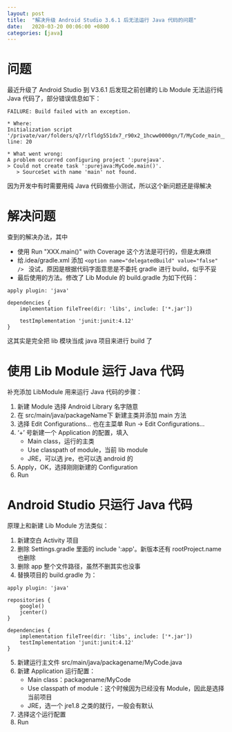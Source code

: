 ```yaml
---
layout: post
title:  "解决升级 Android Studio 3.6.1 后无法运行 Java 代码的问题"
date:   2020-03-20 00:06:00 +0800
categories: [java]
---
```



# 问题
最近升级了 Android Studio 到 V3.6.1 后发现之前创建的 Lib Module 无法运行纯 Java 代码了，部分错误信息如下：

```
FAILURE: Build failed with an exception.

* Where:
Initialization script '/private/var/folders/q7/rlfldg551dx7_r90x2_1hcww0000gn/T/MyCode_main__.gradle' line: 20

* What went wrong:
A problem occurred configuring project ':purejava'.
> Could not create task ':purejava:MyCode.main()'.
   > SourceSet with name 'main' not found.
```

因为开发中有时需要用纯 Java 代码做些小测试，所以这个新问题还是得解决

# 解决问题

查到的解决办法，其中
 
 - 使用 Run "XXX.main()" with Coverage 这个方法是可行的，但是太麻烦
 - 给.idea/gradle.xml 添加 `<option name="delegatedBuild" value="false" />
` 没试，原因是根据代码字面意思是不委托 gradle 进行 build，似乎不妥
 - 最后使用的方法。修改了 Lib Module 的 build.gradle 为如下代码：

```
apply plugin: 'java'

dependencies {
    implementation fileTree(dir: 'libs', include: ['*.jar'])

    testImplementation 'junit:junit:4.12'
}

```
这其实是完全把 lib 模块当成 java 项目来进行 build 了

# 使用 Lib Module 运行 Java 代码
补充添加 LibModule 用来运行 Java 代码的步骤：

1. 新建 Module 选择 Android Library 名字随意
2. 在 src/main/java/packageName下 新建主类并添加 main 方法
3. 选择 Edit Configurations... 也在主菜单 Run -> Edit Configurations...
4. ‘+’ 号新建一个 Application 的配置，填入 
    - Main class，运行的主类
    - Use classpath of module，当前 lib module
    - JRE，可以选 jre，也可以选 android 的
5. Apply，OK，选择刚刚新建的 Configuration
6. Run

# Android Studio 只运行 Java 代码
原理上和新建 Lib Module 方法类似：

1. 新建空白 Activity 项目
2. 删除 Settings.gradle 里面的 include ':app'。新版本还有 rootProject.name 也删除
3. 删除 app 整个文件路径，虽然不删其实也没事
4. 替换项目的 build.gradle 为：

```
apply plugin: 'java'

repositories {
    google()
    jcenter()
}

dependencies {
    implementation fileTree(dir: 'libs', include: ['*.jar'])
    testImplementation 'junit:junit:4.12'
}
```
5. 新建运行主文件 src/main/java/packagename/MyCode.java 
6. 新建 Application 运行配置：
    - Main class：packagename/MyCode
    - Use classpath of module：这个时候因为已经没有 Module，因此是选择当前项目
    - JRE，选一个 jre1.8 之类的就行，一般会有默认
7. 选择这个运行配置
8. Run
